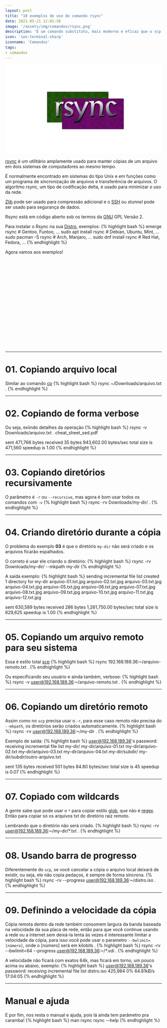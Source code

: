 ```yaml
---
layout: post
title: "10 exemplos de uso do comando rsync"
date: 2021-05-21 12:01:58
image: '/assets/img/comandos/rsync.png'
description: 'É um comando substituto, mais moderno e eficaz que o scp.'
icon: 'ion:terminal-sharp'
iconname: 'Comandos'
tags:
- comandos
---
```


<style>
.artigo img { border:none; }
</style>

![10 exemplos de uso do comando rsync](/assets/img/comandos/rsync.png)

[rsync](https://rsync.samba.org/) é um utilitário amplamente usado para manter cópias de um arquivo em dois sistemas de computadores ao mesmo tempo.

É normalmente encontrado em sistemas do tipo Unix e em funções como um programa de sincronização de arquivos e transferência de arquivos. O algoritmo rsync, um tipo de codificação delta, é usado para minimizar o uso da rede. 

[Zlib](https://zlib.net/) pode ser usado para compressão adicional e o [SSH](https://terminalroot.com.br/2015/01/utilizando-o-ssh.html) ou *stunnel* pode ser usado para segurança de dados.

Rsync está em código aberto sob os termos da [GNU](https://terminalroot.com.br/tags#gnu) GPL Versão 2.

Para instalar o Rsync na sua [Distro](https://terminalroot.com.br/tags#distros), exemplos:
{% highlight bash %}
emerge rsync # Gentoo, Funtoo, ...
sudo apt install rsync # Debian, Ubuntu, Mint, ...
sudo pacman -S rsync # Arch, Manjaro, ...
sudo dnf install rsync # Red Hat, Fedora, ...
{% endhighlight %}

Agora vamos aos exemplos!

<!-- QUADRADO -->
<script async src="//pagead2.googlesyndication.com/pagead/js/adsbygoogle.js"></script>
<ins class="adsbygoogle"
style="display:inline-block;width:336px;height:280px"
data-ad-client="ca-pub-2838251107855362"
data-ad-slot="5351066970"></ins>
<script>
(adsbygoogle = window.adsbygoogle || []).push({});
</script>

---

# 01. Copiando arquivo local
Similar ao comando [cp](https://terminalroot.com.br/2021/04/comando-cp-com-barra-de-progresso.html)
{% highlight bash %}
rsync ~/Downloads/arquivo.txt .
{% endhighlight %}

---

# 02. Copiando de forma verbose
Ou seja, exiindo detalhes da operação
{% highlight bash %}
rsync -v Downloads/arquivo.txt .
cheat_sheet_sed.pdf

sent 471,766 bytes  received 35 bytes  943,602.00 bytes/sec
total size is 471,560  speedup is 1.00
{% endhighlight %}

---

# 03. Copiando diretórios recursivamente
O parâmetro é `-r` ou `--recursive`, mas agora é bom usar todos os comandos com `-v`
{% highlight bash %}
rsync -rv Downloads/my-dir/ .
{% endhighlight %}

---

# 04. Criando diretório durante a cópia
O problema do exemplo **03** é que o diretório `my-dir` não será criado e os arquivos ficarão espalhados.

O correto é usar ele criando o diretório:
{% highlight bash %}
rsync -rv Downloads/my-dir/ --mkpath my-dir
{% endhighlight %}

A saída exemplo:
{% highlight bash %}
sending incremental file list
created 1 directory for my-dir
arquivo-01.txt.jpg
arquivo-02.txt.jpg
arquivo-03.txt.jpg
arquivo-04.txt.jpg
arquivo-05.txt.jpg
arquivo-06.txt.jpg
arquivo-07.txt.jpg
arquivo-08.txt.jpg
arquivo-09.txt.jpg
arquivo-10.txt.jpg
arquivo-11.txt.jpg
arquivo-12.txt.jpg

sent 630,589 bytes  received 286 bytes  1,261,750.00 bytes/sec
total size is 629,625  speedup is 1.00
{% endhighlight %}

<!-- RETANGULO LARGO 2 -->
<script async src="//pagead2.googlesyndication.com/pagead/js/adsbygoogle.js"></script>
<ins class="adsbygoogle"
style="display:block; text-align:center;"
data-ad-layout="in-article"
data-ad-format="fluid"
data-ad-client="ca-pub-2838251107855362"
data-ad-slot="8549252987"></ins>
<script>
(adsbygoogle = window.adsbygoogle || []).push({});
</script>


---

# 05. Copiando um arquivo remoto para seu sistema
Essa é estilo total [scp](https://terminalroot.com.br/2016/10/blog-linux-ssh.html)
{% highlight bash %}
rsync 192.168.189.36:~/arquivo-remoto.txt .
{% endhighlight %}

Ou especificando seu usuário e ainda também, verbose:
{% highlight bash %}
rsync -v user@192.168.189.36:~/arquivo-remoto.txt .
{% endhighlight %}

---

# 06. Copiando um diretório remoto
Assim como no `scp` precisa usar o `-r`, para esse caso remoto não precisa do `--mkpath`, os diretórios serão criados automaticamente.
{% highlight bash %}
rsync -rv user@192.168.189.36:~/my-dir .
{% endhighlight %}

Exemplo de saída:
{% highlight bash %}
user@192.168.189.36's password: 
receiving incremental file list
my-dir/
my-dir/arquivo-01.txt
my-dir/arquivo-02.txt
my-dir/arquivo-03.txt
my-dir/arquivo-04.txt
my-dir/subdir/
my-dir/subdir/outro-arquivo.txt

sent 135 bytes  received 501 bytes  84.80 bytes/sec
total size is 45  speedup is 0.07
{% endhighlight %}

---

# 07. Copiado com wildcards
A gente sabe que pode usar o `*` para copiar estilo [glob](https://terminalroot.com.br/bash), que não é [regex](https://terminalroot.com.br/regex). Então para copiar só os arquivos txt do diretório raiz remoto.

Lembrando que o diretório não será criado.
{% highlight bash %}
rsync -rv user@192.168.189.36:~/my-dir/*.txt .
{% endhighlight %}

---

# 08. Usando barra de progresso
Diferentemente do `scp`, se você cancelar a cópia o arquivo local deixará de existir, ou seja, ele não copia pedaços, é sempre de forma síncrona.
{% highlight bash %}
rsync -rv --progress user@192.168.189.36:~/distro.iso .
{% endhighlight %}

<!-- RETANGULO LARGO -->
<script async src="https://pagead2.googlesyndication.com/pagead/js/adsbygoogle.js"></script>
<!-- Informat -->
<ins class="adsbygoogle"
style="display:block"
data-ad-client="ca-pub-2838251107855362"
data-ad-slot="2327980059"
data-ad-format="auto"
data-full-width-responsive="true"></ins>
<script>
(adsbygoogle = window.adsbygoogle || []).push({});
</script>


---

# 09. Definindo a velocidade da cópia
Cópia remota dentro da rede também consomem largura da banda baseada na velocidade da sua placa de rede, então para que você continue usando a rede ou a internet sem deixá-la lenta às vezes é interessante limitar a velocidade da cópia, para isso você pode usar o parametro `--bwlimit=[número]`, onde o [número] será em kilobits .
{% highlight bash %}
rsync -rv --bwlimit=64 --progress user@192.168.189.36:~/*.vdi .
{% endhighlight %}

A velocidade não ficará com exatos 64k, mas ficará em torno, um pouco acima ou abaixo, exemplo:
{% highlight bash %}
user@192.168.189.36's password: 
receiving incremental file list
distro.iso
        425,984   0%   64.81kB/s   17:04:05
{% endhighlight %}

---

# Manual e ajuda
E por fim, nos resta o manual e ajuda, pois lá ainda tem parâmetro pra caramba!
{% highlight bash %}
man rsync
rsync --help
{% endhighlight %}





